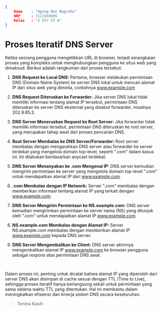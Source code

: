 ```json
{
    Nama    : "Agung Dwi Nugroho"
    NRP     : 3122600006
    Kelas   : "2 STr IT A"
}
```

# Proses Iteratif DNS Server
Ketika seorang pengguna mengetikkan URL di browser, terjadi serangkaian proses yang kompleks untuk menghubungkan pengguna ke situs web yang dimaksud. Berikut adalah rangkuman dari proses tersebut: <br>

1. **DNS Request ke Local DNS:** Pertama, browser melakukan permintaan DNS (Domain Name System) ke server DNS lokal untuk mencari alamat IP dari situs web yang diminta, contohnya www.example.com

2. **DNS Request Diteruskan ke Forwarder:** Jika server DNS lokal tidak memiliki informasi tentang alamat IP tersebut, permintaan DNS diteruskan ke server DNS eksternal yang disebut forwarder, misalnya 202.9.85.3.

3. **DNS Server Meneruskan Request ke Root Server:** Jika forwarder tidak memiliki informasi tersebut, permintaan DNS diteruskan ke root server, yang merupakan tahap awal dari proses pencarian DNS.

4. **Root Server Membalas ke DNS Server/Forwarder:** Root server membalas dengan mengarahkan DNS server atau forwarder ke server terdekat yang mengelola domain top-level, seperti ".com" dalam kasus ini. Ini dilakukan berdasarkan anycast terdekat.

5. **DNS Server Menanyakan ke .com Mengenai IP:** DNS server kemudian mengirim permintaan ke server yang mengelola domain top-level ".com" untuk mendapatkan alamat IP dari www.example.com.

6. **.com Membalas dengan IP Network:** Server ".com" membalas dengan memberikan informasi tentang alamat IP yang terkait dengan www.example.com.

7. **DNS Server Mengirim Permintaan ke NS.example.com:** DNS server kemudian mengirimkan permintaan ke server nama (NS) yang ditunjuk oleh ".com" untuk mendapatkan alamat IP www.example.com.

8. **NS.example.com Membalas dengan Alamat IP:** Server NS.example.com membalas dengan memberikan alamat IP www.example.com kepada DNS server.

9. **DNS Server Mengembalikan ke Client:** DNS server akhirnya mengembalikan alamat IP www.example.com ke browser pengguna sebagai respons atas permintaan DNS awal.

<br>

Dalam proses ini, penting untuk dicatat bahwa alamat IP yang diperoleh dari server DNS akan disimpan di cache sesuai dengan TTL (Time to Live), sehingga proses iteratif hanya berlangsung sekali untuk permintaan yang sama selama waktu TTL yang ditentukan. Hal ini membantu dalam meningkatkan efisiensi dan kinerja sistem DNS secara keseluruhan.

> Terima Kasih